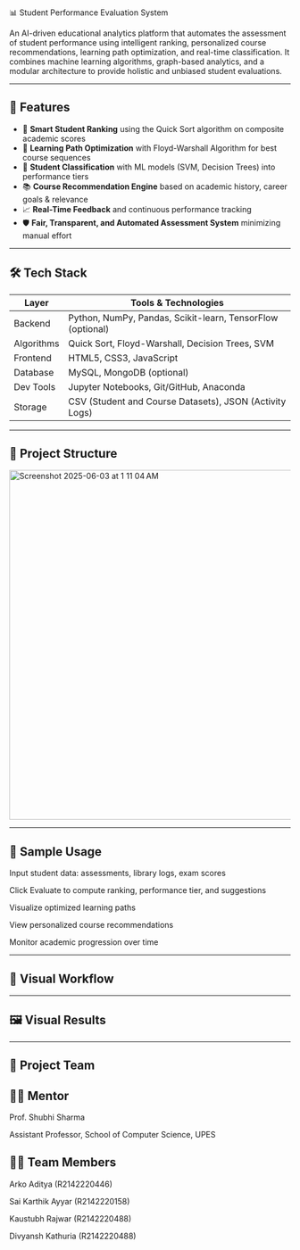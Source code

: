 📊 Student Performance Evaluation System

An AI-driven educational analytics platform that automates the assessment of student performance using intelligent ranking, personalized course recommendations, learning path optimization, and real-time classification. It combines machine learning algorithms, graph-based analytics, and a modular architecture to provide holistic and unbiased student evaluations.

---

## 🚀 Features

- 🔢 **Smart Student Ranking** using the Quick Sort algorithm on composite academic scores  
- 🧭 **Learning Path Optimization** with Floyd-Warshall Algorithm for best course sequences  
- 🧠 **Student Classification** with ML models (SVM, Decision Trees) into performance tiers  
- 📚 **Course Recommendation Engine** based on academic history, career goals & relevance  
- 📈 **Real-Time Feedback** and continuous performance tracking  
- 🛡️ **Fair, Transparent, and Automated Assessment System** minimizing manual effort  

---

## 🛠️ Tech Stack

| Layer             | Tools & Technologies                                           |
|------------------|---------------------------------------------------------------|
| Backend           | Python, NumPy, Pandas, Scikit-learn, TensorFlow (optional)   |
| Algorithms        | Quick Sort, Floyd-Warshall, Decision Trees, SVM              |
| Frontend          | HTML5, CSS3, JavaScript                                      |
| Database          | MySQL, MongoDB (optional)                                    |
| Dev Tools         | Jupyter Notebooks, Git/GitHub, Anaconda                      |
| Storage           | CSV (Student and Course Datasets), JSON (Activity Logs)      |

---

## 📁 Project Structure
<img width="627" alt="Screenshot 2025-06-03 at 1 11 04 AM" src="https://github.com/user-attachments/assets/00653b05-dad2-4289-8244-2b103b4ce933" />

---

## 🧪 Sample Usage
Input student data: assessments, library logs, exam scores

Click Evaluate to compute ranking, performance tier, and suggestions

Visualize optimized learning paths

View personalized course recommendations

Monitor academic progression over time

---

## 📸 Visual Workflow

---

## 🖼️ Visual Results

---

## 👥 Project Team
## 👩‍🏫 Mentor
Prof. Shubhi Sharma

Assistant Professor, School of Computer Science, UPES

## 👨‍💻 Team Members

Arko Aditya (R2142220446)

Sai Karthik Ayyar (R2142220158)

Kaustubh Rajwar (R2142220488)

Divyansh Kathuria (R2142220488)
